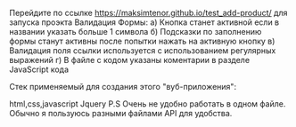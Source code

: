 Перейдите по ссылке https://maksimtenor.github.io/test_add-product/ для запуска проэкта Валидация Формы: а) Кнопка станет активной если в названии указать больше 1 символа б) Подсказки по заполнению формы станут активны после попытки нажать на активную кнопку в) Валидация поля ссылки используется с использованием регулярных выражений г) В файле с кодом указаны коментарии в разделе JavaScript кода

Стек применяемый для создания этого "вуб-приложения":

html,css,javascript
Jquery
P.S Очень не удобно работать в одном файле. Обычно я пользуюсь разными файлами API для удобства.
